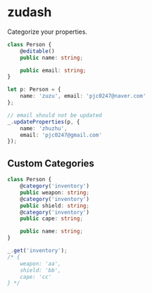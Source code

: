 zudash
====

Categorize your properties.


```ts
class Person {
    @editable()
    public name: string;

    public email: string;
}
```
```ts
let p: Person = {
    name: 'zuzu', email: 'pjc0247@naver.com'
};

// email should not be updated
_.updateProperties(p, {
    name: 'zhuzhu',
    email: 'pjc0247@gmail.com'
});
```

Custom Categories
----
```ts
class Person {
    @category('inventory')
    public weapon: string;
    @category('inventory')
    public shield: string;
    @category('inventory')
    public cape: string;

    public name: string;
}
```
```ts
_.get('inventory');
/* {
    weapon: 'aa',
    shield: 'bb',
    cape: 'cc'
} */
```

